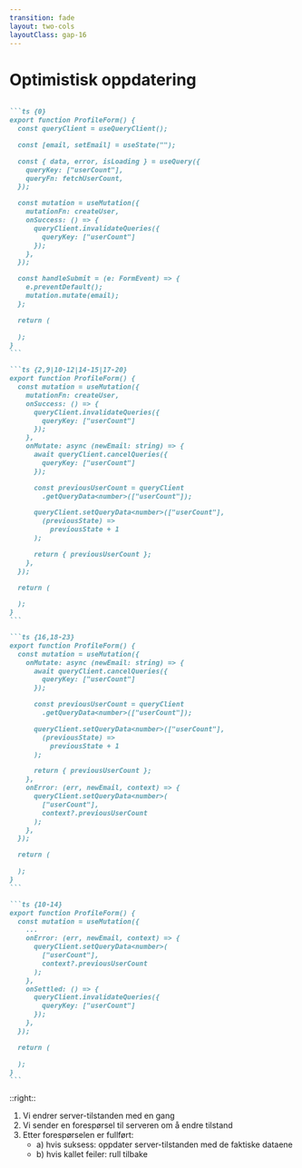 ```yaml
---
transition: fade
layout: two-cols
layoutClass: gap-16
---
```


# Optimistisk oppdatering

````md magic-move {lines: true}

```ts {0}
export function ProfileForm() {
  const queryClient = useQueryClient();

  const [email, setEmail] = useState("");

  const { data, error, isLoading } = useQuery({
    queryKey: ["userCount"],
    queryFn: fetchUserCount,
  });

  const mutation = useMutation({
    mutationFn: createUser,
    onSuccess: () => {
      queryClient.invalidateQueries({
        queryKey: ["userCount"]
      });
    },
  });

  const handleSubmit = (e: FormEvent) => {
    e.preventDefault();
    mutation.mutate(email);
  };

  return (

  );
}
```

```ts {2,9|10-12|14-15|17-20}
export function ProfileForm() {
  const mutation = useMutation({
    mutationFn: createUser,
    onSuccess: () => {
      queryClient.invalidateQueries({
        queryKey: ["userCount"]
      });
    },
    onMutate: async (newEmail: string) => {
      await queryClient.cancelQueries({ 
        queryKey: ["userCount"] 
      });

      const previousUserCount = queryClient
        .getQueryData<number>(["userCount"]);

      queryClient.setQueryData<number>(["userCount"], 
        (previousState) =>
          previousState + 1
      );

      return { previousUserCount };
    },
  });

  return (

  );
}
```

```ts {16,18-23}
export function ProfileForm() {
  const mutation = useMutation({
    onMutate: async (newEmail: string) => {
      await queryClient.cancelQueries({ 
        queryKey: ["userCount"] 
      });

      const previousUserCount = queryClient
        .getQueryData<number>(["userCount"]);

      queryClient.setQueryData<number>(["userCount"], 
        (previousState) =>
          previousState + 1
      );

      return { previousUserCount };
    },
    onError: (err, newEmail, context) => {
      queryClient.setQueryData<number>(
        ["userCount"],
        context?.previousUserCount
      );
    },
  });

  return (

  );
}
```

```ts {10-14}
export function ProfileForm() {
  const mutation = useMutation({
    ...
    onError: (err, newEmail, context) => {
      queryClient.setQueryData<number>(
        ["userCount"],
        context?.previousUserCount
      );
    },
    onSettled: () => {
      queryClient.invalidateQueries({
        queryKey: ["userCount"] 
      });
    },
  });

  return (

  );
}
```

````

::right::

<ol>
  <li>Vi endrer server-tilstanden med en gang</li>
  <li>Vi sender en forespørsel til serveren om å endre tilstand</li>
  <li>Etter forespørselen er fullført: 
    <ul>
      <li>a) hvis suksess: oppdater server-tilstanden med de faktiske dataene</li>
      <li>b) hvis kallet feiler: rull tilbake</li>
    </ul>
  </li>
</ol>

<!--
Nå har vi sett på mønsteret hvordan implementerer vi det i kode?

[click] Vi starter med å endre server-tilstanden med en gang. Det gjør vi ved å gå i useMutation og endre på "onMutate"-callbacken, hvor vi kan definere hva som skjer når oppdateringen skjer.

[click] Først stopper vi alle pågående forespørsel på userCount, for å unngå race conditions.

[click] Så tar vi vare forrige tilstand, tilfelle vi skal rulle tilbake.

[click] Så oppdaterer vi tilstanden i React Query til å ha gammel tilstand + 1, siden vi legger til en bruker.

Så vil forespørselen bli sendt. 

[click] Om forespørselen feiler, ruller vi tilbake til gammel tilstand umiddelbart.

[click] Uansett om forespørselen feiler eller ikke, invaliderer vi cachen, så vi synker klientens servertilstand med serverens faktiske data.

-->
